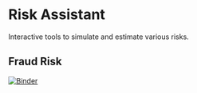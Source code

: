 # Risk Assistant

Interactive tools to simulate and estimate various risks.

## Fraud Risk

[![Binder](https://mybinder.org/badge_logo.svg)](https://mybinder.org/v2/gh/vektor8891/risk-assistant/HEAD?labpath=fraud_risk.ipynb)
